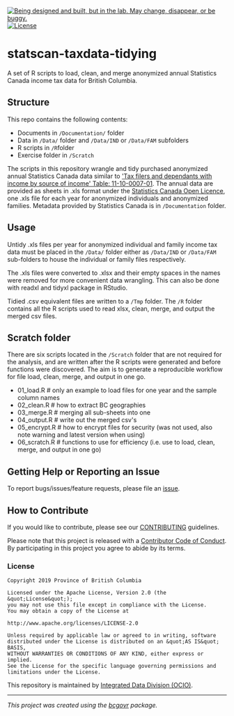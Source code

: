 <a id="devex-badge" rel="Exploration" href="https://github.com/BCDevExchange/assets/blob/master/README.md"><img alt="Being designed and built, but in the lab. May change, disappear, or be buggy." style="border-width:0" src="https://assets.bcdevexchange.org/images/badges/exploration.svg" title="Being designed and built, but in the lab. May change, disappear, or be buggy." /></a>[![License](https://img.shields.io/badge/License-Apache%202.0-blue.svg)](https://opensource.org/licenses/Apache-2.0)

# statscan-taxdata-tidying
 
A set of R scripts to load, clean, and merge anonymized annual Statistics Canada income tax data for British Columbia. 


## Structure

This repo contains the following contents:
- Documents in `/Documentation/` folder
- Data in `/Data/` folder and `/Data/IND` or `/Data/FAM` subfolders
- R scripts in `/R`folder
- Exercise folder in `/Scratch`

The scripts in this repository wrangle and tidy purchased anonymized annual Statistics Canada data similar to ['Tax filers and dependants with income by source of income' Table: 11-10-0007-01](https://www150.statcan.gc.ca/t1/tbl1/en/tv.action?pid=1110000701). The annual data are provided as sheets in .xls format under the [Statistics Canada Open Licence](https://www.statcan.gc.ca/eng/reference/licence), one .xls file for each year for anonymized individuals and anonymized families. Metadata provided by Statistics Canada is in `/Documentation` folder. 


## Usage

Untidy .xls files per year for anonymized individual and family income tax data must be placed in the `/Data/` folder either as `/Data/IND` or `/Data/FAM` sub-folders to house the individual or family files respectively.

The .xls files were converted to .xlsx and their empty spaces in the names were removed for more convenient data wrangling. This can also be done with readxl and tidyxl package in RStudio.

Tidied .csv equivalent files are written to a `/Tmp` folder. The `/R` folder contains all the R scripts used to read xlsx, clean, merge, and output the merged csv files.



## Scratch folder 

There are six scripts located in the `/Scratch` folder that are not required for the analysis, and are written after the R scripts were generated and before functions were discovered. The aim is to generate a reproducible workflow for file load, clean, merge, and output in one go.  

- 01_load.R # only an example to load files for one year and the sample column names 
- 02_clean.R # how to extract BC geographies 
- 03_merge.R # merging all sub-sheets into one 
- 04_output.R # write out the merged csv's
- 05_encrypt.R # how to encrypt files for security (was not used, also note warning and latest version when using)
- 06_scratch.R # functions to use for efficiency (i.e. use to load, clean, merge, and output in one go)


## Getting Help or Reporting an Issue

To report bugs/issues/feature requests, please file an [issue](https://github.com/bcgov/StatCan_IncomeTax_Tidying/issues/).

## How to Contribute

If you would like to contribute, please see our [CONTRIBUTING](CONTRIBUTING.md) guidelines.

Please note that this project is released with a [Contributor Code of Conduct](CODE_OF_CONDUCT.md). By participating in this project you agree to abide by its terms.

### License

```
Copyright 2019 Province of British Columbia

Licensed under the Apache License, Version 2.0 (the &quot;License&quot;);
you may not use this file except in compliance with the License.
You may obtain a copy of the License at

http://www.apache.org/licenses/LICENSE-2.0

Unless required by applicable law or agreed to in writing, software distributed under the License is distributed on an &quot;AS IS&quot; BASIS,
WITHOUT WARRANTIES OR CONDITIONS OF ANY KIND, either express or implied.
See the License for the specific language governing permissions and limitations under the License.
```

This repository is maintained by [Integrated Data Division (OCIO)](https://github.com/orgs/bcgov/teams/idd).

---
*This project was created using the [bcgovr](https://github.com/bcgov/bcgovr) package.* 
